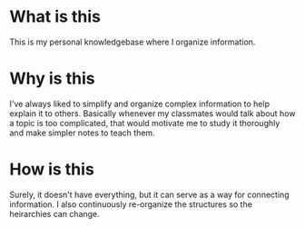 # What is this
This is my personal knowledgebase where I organize information. 

# Why is this
I've always liked to simplify and organize complex information to help explain it to others. Basically whenever my classmates would talk about how a topic is too complicated, that would motivate me to study it thoroughly and make simpler notes to teach them.

# How is this
Surely, it doesn't have everything, but it can serve as a way for connecting information. I also continuously re-organize the structures so the heirarchies can change.